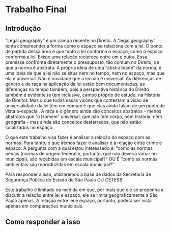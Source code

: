 
<!-- README.md is generated from README.Rmd. Please edit that file -->

# Trabalho Final

## Introdução

“Legal geography” é um campo recente no Direito. A “legal geography”
tenta compreender a forma como o espaço se relaciona com a lei. O ponto
de partida dessa área é que tanto a lei conforma o espaço, como o espaço
conforma a lei. Existe uma relação recíproca entre um e outra. Essa
premissa confronta diretamente o pressuposto, tão comum no Direito, de
que a norma é abstrata. A própria ideia de uma “abstralidade” da norma,
é uma ideia de que a lei não se situa nem no tempo, nem no espaço, mas
que ela é universal. Não é novidade que a lei não é universal. As
diferenças de gênero e de raça na aplicação da lei estão bem
documentadas; as diferenças no tempo também, pois a perspectiva
histórica do Direito também é evidente (e tem inclusive, campo próprio
de estudo, na História do Direito). Mas o que todas essas visões que
contestam a visão de universalidade da lei têm em comum é que elas ainda
falam de um ponto de vista a-espacial. A raça e o gênero ainda são
conceitos abstratos - menos abstratos que “o Homem” universal, que não
tem corpo, nem história, nem geografia - mas ainda são conceitos
desterrados, que não estão localizados no espaço.

O que este trabalho visa fazer é analisar a relação do espaço com as
normas. Para tanto, o que iremos fazer é analisar é a relação entre
crime e espaço. A pergunta com a qual estou interessado é: “como as
normas penais (normas de origem federal e, portanto, que não deveria
variar no municipal), são recebidas em escala municipal?” OU É “como as
normas ambientais são reproduzidas em escala municipal?”

Para responder a isso, utilizaremos a base de dados da Secretaria de
Segurança Pública do Estado de São Paulo OU CETESB.

Este trabalho é limitado na medida em que, por mais que ele se proponha
a discutir a relação entre lei e espaço, ele se limita geograficamente a
São Paulo apenas. A relação entre lei e espaço, portanto, poderá ser
vista apenas em comparações municipais.

## Como responder a isso
